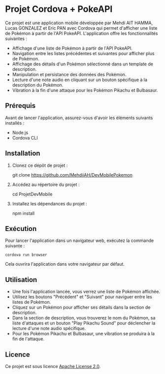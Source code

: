 # Projet Cordova + PokeAPI

Ce projet est une application mobile développée par Mehdi AIT HAMMA, Lucas GONZALEZ et Eric PAN avec Cordova qui permet d'afficher une liste de Pokémon à partir de l'API PokeAPI. L'application offre les fonctionnalités suivantes :

- Affichage d'une liste de Pokémon à partir de l'API PokeAPI.
- Navigation entre les listes précédentes et suivantes pour afficher plus de Pokémon.
- Affichage des détails d'un Pokémon sélectionné dans un template de description.
- Manipulation et persistance des données des Pokémon.
- Lecture d'une note audio en cliquant sur un bouton spécifique à la description du Pokémon.
- Vibration à la fin d'une attaque pour les Pokémon Pikachu et Bulbasaur.

## Prérequis

Avant de lancer l'application, assurez-vous d'avoir les éléments suivants installés :

- Node.js
- Cordova CLI

## Installation

1. Clonez ce dépôt de projet :

   git clone https://github.com/MehdiiAH/DevMobilePokemon


2. Accédez au répertoire du projet :

   cd ProjetDevMobile


3. Installez les dépendances du projet :

   npm install



## Exécution

Pour lancer l'application dans un navigateur web, exécutez la commande suivante :

    cordova run browser


Cela ouvrira l'application dans votre navigateur par défaut.

## Utilisation

- Une fois l'application lancée, vous verrez une liste de Pokémon affichée.
- Utilisez les boutons "Précédent" et "Suivant" pour naviguer entre les listes de Pokémon.
- Cliquez sur un Pokémon pour afficher ses détails dans la section de description.
- Dans la section de description, vous trouverez le nom du Pokémon, sa liste d'attaques et un bouton "Play Pikachu Sound" pour déclencher la lecture d'une note audio spécifique.
- Pour les Pokémon Pikachu et Bulbasaur, une vibration se produira à la fin de l'attaque.

## Licence

Ce projet est sous licence [Apache License 2.0](LICENSE).
